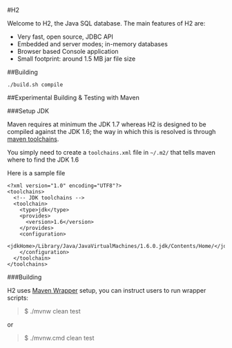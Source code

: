 #H2

Welcome to H2, the Java SQL database. The main features of H2 are:

* Very fast, open source, JDBC API
* Embedded and server modes; in-memory databases
* Browser based Console application
* Small footprint: around 1.5 MB jar file size

##Building

```
./build.sh compile
```

##Experimental Building & Testing with Maven

###Setup JDK

Maven requires at minimum the JDK 1.7 whereas H2 is designed to be compiled against the JDK 1.6; the way in which this is
resolved is through [maven toolchains](https://maven.apache.org/guides/mini/guide-using-toolchains.html).

You simply need to create a `toolchains.xml` file in `~/.m2/` that tells maven where to find the JDK 1.6

Here is a sample file

```
<?xml version="1.0" encoding="UTF8"?>
<toolchains>
  <!-- JDK toolchains -->
  <toolchain>
    <type>jdk</type>
    <provides>
      <version>1.6</version>
    </provides>
    <configuration>
      <jdkHome>/Library/Java/JavaVirtualMachines/1.6.0.jdk/Contents/Home/</jdkHome>
    </configuration>
  </toolchain>
</toolchains>
```

###Building

H2 uses [Maven Wrapper](https://github.com/takari/maven-wrapper) setup, you can instruct users to run wrapper scripts:

> $ ./mvnw clean test

or

> $ ./mvnw.cmd clean test